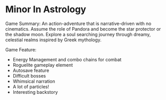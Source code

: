 # Minor In Astrology

Game Summary:
An action-adventure that is narrative-driven with no cinematics. Assume the role of Pandora and become the star protector or the shadow moon. Explore a soul searching journey through dreamy, celestial realms inspired by Greek mythology.

Game Feature:
- Energy Management and combo chains for combat
- Roguelite gameplay element
- Autosave feature
- Difficult bosses 
- Whimsical narration
- A lot of particles!
- Interesting backstory
